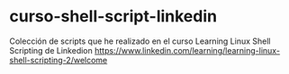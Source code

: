 # curso-shell-script-linkedin
Colección de scripts que he realizado en el curso Learning Linux Shell Scripting de Linkedion
https://www.linkedin.com/learning/learning-linux-shell-scripting-2/welcome
